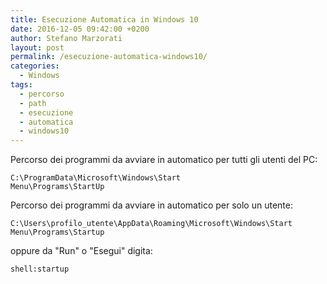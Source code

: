 ```yaml
---
title: Esecuzione Automatica in Windows 10
date: 2016-12-05 09:42:00 +0200
author: Stefano Marzorati
layout: post
permalink: /esecuzione-automatica-windows10/
categories:
  - Windows
tags:
  - percorso
  - path
  - esecuzione
  - automatica
  - windows10
---
```

Percorso dei programmi da avviare in automatico per tutti gli utenti del PC:   

<code>C:\ProgramData\Microsoft\Windows\Start Menu\Programs\StartUp</code>   

Percorso dei programmi da avviare in automatico per solo un utente:   

<code>C:\Users\profilo_utente\AppData\Roaming\Microsoft\Windows\Start Menu\Programs\Startup</code>   

oppure da "Run" o "Esegui" digita:   

<code>shell:startup</code>